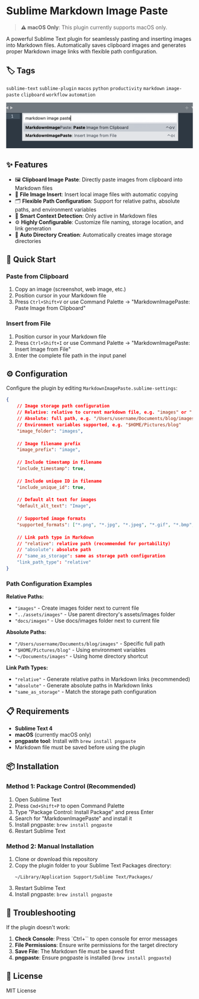 # Sublime Markdown Image Paste

> **⚠️ macOS Only**: This plugin currently supports macOS only.

A powerful Sublime Text plugin for seamlessly pasting and inserting images into Markdown files. Automatically saves clipboard images and generates proper Markdown image links with flexible path configuration.

## 🏷️ Tags

`sublime-text` `sublime-plugin` `macos` `python` `productivity` `markdown` `image-paste` `clipboard` `workflow` `automation`

![Plugin Demo](i/cmd-shift-p-screenshot.png)

## ✨ Features

- 🖼️ **Clipboard Image Paste**: Directly paste images from clipboard into Markdown files
- 📁 **File Image Insert**: Insert local image files with automatic copying
- 🗂️ **Flexible Path Configuration**: Support for relative paths, absolute paths, and environment variables
- 🎯 **Smart Context Detection**: Only active in Markdown files
- ⚙️ **Highly Configurable**: Customize file naming, storage location, and link generation
- 🔧 **Auto Directory Creation**: Automatically creates image storage directories

## 🚀 Quick Start

### Paste from Clipboard
1. Copy an image (screenshot, web image, etc.)
2. Position cursor in your Markdown file
3. Press `Ctrl+Shift+V` or use Command Palette → "MarkdownImagePaste: Paste Image from Clipboard"

### Insert from File
1. Position cursor in your Markdown file
2. Press `Ctrl+Shift+I` or use Command Palette → "MarkdownImagePaste: Insert Image from File"
3. Enter the complete file path in the input panel

## ⚙️ Configuration

Configure the plugin by editing `MarkdownImagePaste.sublime-settings`:

```json
{
    // Image storage path configuration
    // Relative: relative to current markdown file, e.g. "images" or "../assets/images"
    // Absolute: full path, e.g. "/Users/username/Documents/blog/images"
    // Environment variables supported, e.g. "$HOME/Pictures/blog"
    "image_folder": "images",
    
    // Image filename prefix
    "image_prefix": "image",
    
    // Include timestamp in filename
    "include_timestamp": true,
    
    // Include unique ID in filename
    "include_unique_id": true,
    
    // Default alt text for images
    "default_alt_text": "Image",
    
    // Supported image formats
    "supported_formats": ["*.png", "*.jpg", "*.jpeg", "*.gif", "*.bmp", "*.webp"],
    
    // Link path type in Markdown
    // "relative": relative path (recommended for portability)
    // "absolute": absolute path
    // "same_as_storage": same as storage path configuration
    "link_path_type": "relative"
}
```

### Path Configuration Examples

**Relative Paths:**
- `"images"` - Create images folder next to current file
- `"../assets/images"` - Use parent directory's assets/images folder
- `"docs/images"` - Use docs/images folder next to current file

**Absolute Paths:**
- `"/Users/username/Documents/blog/images"` - Specific full path
- `"$HOME/Pictures/blog"` - Using environment variables
- `"~/Documents/images"` - Using home directory shortcut

**Link Path Types:**
- `"relative"` - Generate relative paths in Markdown links (recommended)
- `"absolute"` - Generate absolute paths in Markdown links
- `"same_as_storage"` - Match the storage path configuration

## 📋 Requirements

- **Sublime Text 4**
- **macOS** (currently macOS only)
- **pngpaste tool**: Install with `brew install pngpaste`
- Markdown file must be saved before using the plugin

## 📦 Installation

### Method 1: Package Control (Recommended)

1. Open Sublime Text
2. Press `Cmd+Shift+P` to open Command Palette
3. Type "Package Control: Install Package" and press Enter
4. Search for "MarkdownImagePaste" and install it
5. Install pngpaste: `brew install pngpaste`
6. Restart Sublime Text

### Method 2: Manual Installation

1. Clone or download this repository
2. Copy the plugin folder to your Sublime Text Packages directory:
   ```
   ~/Library/Application Support/Sublime Text/Packages/
   ```
3. Restart Sublime Text
4. Install pngpaste: `brew install pngpaste`

## 🔧 Troubleshooting

If the plugin doesn't work:

1. **Check Console**: Press `Ctrl+\`` to open console for error messages
2. **File Permissions**: Ensure write permissions for the target directory
3. **Save File**: The Markdown file must be saved first
4. **pngpaste**: Ensure pngpaste is installed (`brew install pngpaste`)

## 📄 License

MIT License